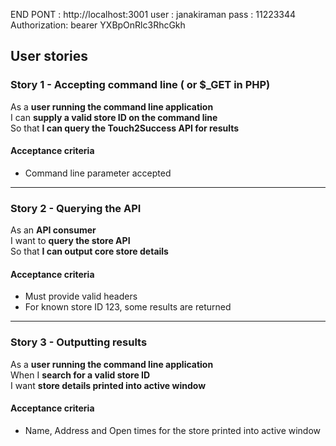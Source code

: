 END PONT : http://localhost:3001
user : janakiraman
pass : 11223344
Authorization: bearer YXBpOnRlc3RhcGkh

## User stories

### Story 1 - Accepting command line ( or $_GET in PHP)

As a **user running the command line application**<br />
I can **supply a valid store ID on the command line**<br />
So that **I can query the Touch2Success API for results**

#### Acceptance criteria

* Command line parameter accepted

---

### Story 2 - Querying the API

As an **API consumer**<br />
I want to **query the store API**<br />
So that **I can output core store details**

#### Acceptance criteria

* Must provide valid headers
* For known store ID 123, some results are returned

---

### Story 3 - Outputting results

As a **user running the command line application**<br />
When I **search for a valid store ID**<br />
I want **store details printed into active window**

#### Acceptance criteria

* Name, Address and Open times for the store printed into active window